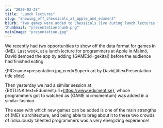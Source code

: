```yaml
---
id: "2020-02-28"
title: "Lunch lectures"
slug: "showing_off_chessicals_at_apple_and_edument"
blurb: "Two games were added to Chessicals live during lunch lectures for programmers"
thumbnail: "presentationthumb.png"
mainImage: "presentation.jpg"
---
```


We recently had two opportunities to show off the data format for games in {ME}. Last week, at a lunch lecture for programmers at Apple in Malmö, David demoed the app by adding {GAME:id=gekitai} before the audience had finished eating.

{PIC:name=presentation.jpg,cred=Superb art by David,title=Presentation title slide}

Then yesterday we had a similar session at {EXTLINK:text=Edument,url=https://www.edument.se}, whose programmers got to watched as {GAME:id=momentum} was added in a similar fashion.

The ease with which new games can be added is one of the main strengths of {ME}'s architecture, and being able to brag about it to these two crowds of ridiculously talented programmers was a very energizing experience!
